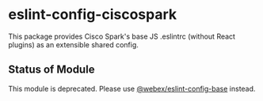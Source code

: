 # eslint-config-ciscospark

This package provides Cisco Spark's base JS .eslintrc (without React plugins) as an extensible shared config.

## Status of Module
This module is deprecated. Please use [@webex/eslint-config-base](https://www.npmjs.com/package/@webex/eslint-config-base) instead.
